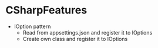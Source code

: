 # CSharpFeatures <br>

* IOption pattern
  * Read from appsettings.json and register it to IOptions
  * Create own class and register it to IOptions
